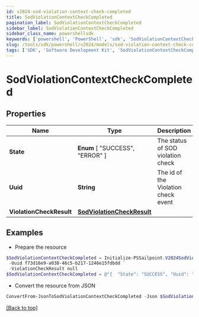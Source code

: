 ```yaml
---
id: v2024-sod-violation-context-check-completed
title: SodViolationContextCheckCompleted
pagination_label: SodViolationContextCheckCompleted
sidebar_label: SodViolationContextCheckCompleted
sidebar_class_name: powershellsdk
keywords: ['powershell', 'PowerShell', 'sdk', 'SodViolationContextCheckCompleted', 'V2024SodViolationContextCheckCompleted'] 
slug: /tools/sdk/powershell/v2024/models/sod-violation-context-check-completed
tags: ['SDK', 'Software Development Kit', 'SodViolationContextCheckCompleted', 'V2024SodViolationContextCheckCompleted']
---
```



# SodViolationContextCheckCompleted

## Properties

Name | Type | Description | Notes
------------ | ------------- | ------------- | -------------
**State** |  **Enum** [  "SUCCESS",    "ERROR" ] | The status of SOD violation check | [optional] 
**Uuid** | **String** | The id of the Violation check event | [optional] 
**ViolationCheckResult** | [**SodViolationCheckResult**](sod-violation-check-result) |  | [optional] 

## Examples

- Prepare the resource
```powershell
$SodViolationContextCheckCompleted = Initialize-PSSailpoint.V2024SodViolationContextCheckCompleted  -State SUCCESS `
 -Uuid f73d16e9-a038-46c5-b217-1246e15fdbdd `
 -ViolationCheckResult null
$SodViolationContextCheckCompleted = @"{  "State": "SUCCESS", "Uuid": "f73d16e9-a038-46c5-b217-1246e15fdbdd", "ViolationCheckResult": "null "}"@
```

- Convert the resource from JSON
```powershell
ConvertFrom-JsonToSodViolationContextCheckCompleted -Json $SodViolationContextCheckCompleted
```


[[Back to top]](#) 

